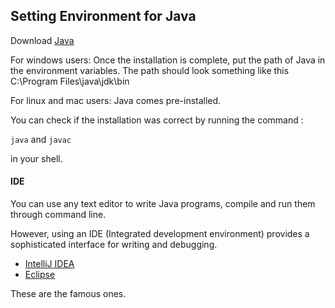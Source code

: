 ## Setting Environment for Java

Download [Java](https://java.com/en/download/)

For windows users: Once the installation is complete, put the path of Java in the environment variables. The path should look something like this C:\Program Files\java\jdk\bin

For linux and mac users: Java comes pre-installed.

You can check if the installation was correct by running the command :

`java` and `javac`

in your shell.

#### IDE

You can use any text editor to write Java programs, compile and run them through command line. 

However, using an IDE (Integrated development environment) provides a sophisticated interface for writing and debugging.

+ [IntelliJ IDEA](https://www.jetbrains.com/idea/)
+ [Eclipse](http://www.eclipse.org/downloads/)

These are the famous ones.


